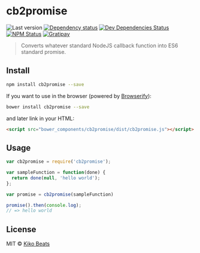 # cb2promise

![Last version](https://img.shields.io/github/tag/Kikobeats/cb2promise.svg?style=flat-square)
[![Dependency status](http://img.shields.io/david/Kikobeats/cb2promise.svg?style=flat-square)](https://david-dm.org/Kikobeats/cb2promise)
[![Dev Dependencies Status](http://img.shields.io/david/dev/Kikobeats/cb2promise.svg?style=flat-square)](https://david-dm.org/Kikobeats/cb2promise#info=devDependencies)
[![NPM Status](http://img.shields.io/npm/dm/cb2promise.svg?style=flat-square)](https://www.npmjs.org/package/cb2promise)
[![Gratipay](https://img.shields.io/gratipay/Kikobeats.svg?style=flat-square)](https://gratipay.com/~Kikobeats/)

> Converts whatever standard NodeJS callback function into ES6 standard promise.

## Install

```bash
npm install cb2promise --save
```

If you want to use in the browser (powered by [Browserify](http://browserify.org/)):

```bash
bower install cb2promise --save
```

and later link in your HTML:

```html
<script src="bower_components/cb2promise/dist/cb2promise.js"></script>
```

## Usage

```js
var cb2promise = require('cb2promise');

var sampleFunction = function(done) {
  return done(null, 'hello world');
};

var promise = cb2promise(sampleFunction)

promise().then(console.log);
// => hello world

```

## License

MIT © [Kiko Beats](http://www.kikobeats.com)
